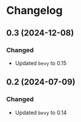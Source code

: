 # Changelog

## 0.3 (2024-12-08)

### Changed

- Updated `bevy` to 0.15

## 0.2 (2024-07-09)

### Changed

- Updated `bevy` to 0.14
